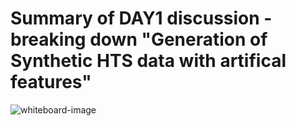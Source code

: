 # Summary of DAY1 discussion - breaking down "Generation of Synthetic HTS data with artifical features"

![whiteboard-image](Day1-Whiteboard.HEIC, "Whiteboard State")
